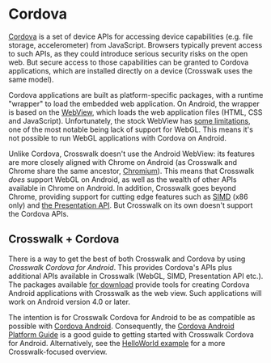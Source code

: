 # Cordova

[Cordova](http://cordova.apache.org/) is a set of device APIs for accessing device capabilities (e.g. file storage, accelerometer) from JavaScript. Browsers typically prevent access to such APIs, as they could introduce serious security risks on the open web. But secure access to those capabilities can be granted to Cordova applications, which are installed directly on a device (Crosswalk uses the same model).

Cordova applications are built as platform-specific packages, with a runtime "wrapper" to load the embedded web application. On Android, the wrapper is based on the [WebView](http://developer.android.com/guide/webapps/webview.html), which loads the web application files (HTML, CSS and JavaScript). Unfortunately, the stock WebView has [some limitations](https://developers.google.com/chrome/mobile/docs/webview/overview#does_the_new_webview_have_feature_parity_with_chrome_for_android), one of the most notable being lack of support for WebGL. This means it's not possible to run WebGL applications with Cordova on Android.

Unlike Cordova, Crosswalk doesn't use the Android WebView: its features are more closely aligned with Chrome on Android (as Crosswalk and Chrome share the same ancestor, [Chromium](http://www.chromium.org/)). This means that Crosswalk *does* support WebGL on Android, as well as the wealth of other APIs available in Chrome on Android. In addition, Crosswalk goes beyond Chrome, providing support for cutting edge features such as [SIMD](/documentation/samples/simd.html) (x86 only) and [the Presentation API](https://github.com/crosswalk-project/crosswalk-website/wiki/Presentation-api-manual). But Crosswalk on its own doesn't support the Cordova APIs.

## Crosswalk + Cordova

There is a way to get the best of both Crosswalk and Cordova by using *Crosswalk Cordova for Android*. This provides Cordova's APIs plus additional APIs available in Crosswalk (WebGL, SIMD, Presentation API etc.). The packages available [for download](/documentation/downloads.html) provide tools for creating Cordova Android applications with Crosswalk as the web view. Such applications will work on Android version 4.0 or later.

The intention is for Crosswalk Cordova for Android to be as compatible as possible with [Cordova Android](https://github.com/apache/cordova-android). Consequently, the [Cordova Android Platform Guide](http://cordova.apache.org/docs/en/3.3.0/guide_platforms_android_index.md.html#Android%20Platform%20Guide) is a good guide to getting started with Crosswalk Cordova for Android. Alternatively, see the [HelloWorld example](/documentation/cordova/develop_an_application.html) for a more Crosswalk-focused overview.
